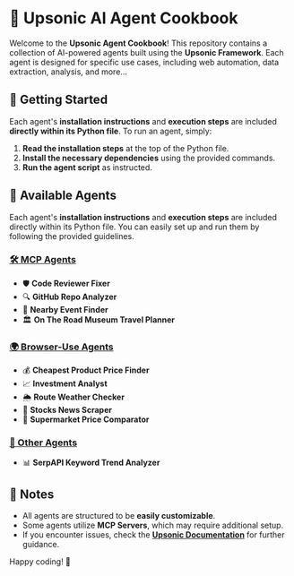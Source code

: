 # 📖 Upsonic AI Agent Cookbook

Welcome to the **Upsonic Agent Cookbook**! This repository contains a collection of AI-powered agents built using the **Upsonic Framework**. Each agent is designed for specific use cases, including web automation, data extraction, analysis, and more...

## 🚀 Getting Started

Each agent's **installation instructions** and **execution steps** are included **directly within its Python file**. To run an agent, simply:

1. **Read the installation steps** at the top of the Python file.
2. **Install the necessary dependencies** using the provided commands.
3. **Run the agent script** as instructed.

## 📂 Available Agents

Each agent's **installation instructions** and **execution steps** are included directly within its Python file. You can easily set up and run them by following the provided guidelines.

### [🛠️ MCP Agents](https://github.com/Upsonic/cookbook/tree/master/examples/mcp)

- 🛡️ **Code Reviewer Fixer**
- 🔍 **GitHub Repo Analyzer**
- 📍 **Nearby Event Finder**
- 🏛️ **On The Road Museum Travel Planner**

### [🌍 Browser-Use Agents](https://github.com/Upsonic/cookbook/tree/master/examples/browser-use)

- 💰 **Cheapest Product Price Finder**
- 📈 **Investment Analyst**
- 🌦️ **Route Weather Checker**
- 📰 **Stocks News Scraper**
- 🏪 **Supermarket Price Comparator**

### [🔎 Other Agents](https://github.com/Upsonic/cookbook/tree/master/examples/others)

- 📊 **SerpAPI Keyword Trend Analyzer**

## 📌 Notes

- All agents are structured to be **easily customizable**.
- Some agents utilize **MCP Servers**, which may require additional setup.
- If you encounter issues, check the **[Upsonic Documentation](https://docs.upsonic.ai/)** for further guidance.

Happy coding! 🚀

